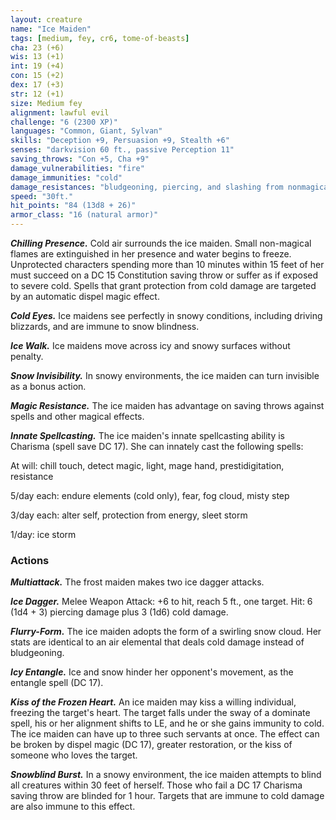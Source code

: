 ```yaml
---
layout: creature
name: "Ice Maiden"
tags: [medium, fey, cr6, tome-of-beasts]
cha: 23 (+6)
wis: 13 (+1)
int: 19 (+4)
con: 15 (+2)
dex: 17 (+3)
str: 12 (+1)
size: Medium fey
alignment: lawful evil
challenge: "6 (2300 XP)"
languages: "Common, Giant, Sylvan"
skills: "Deception +9, Persuasion +9, Stealth +6"
senses: "darkvision 60 ft., passive Perception 11"
saving_throws: "Con +5, Cha +9"
damage_vulnerabilities: "fire"
damage_immunities: "cold"
damage_resistances: "bludgeoning, piercing, and slashing from nonmagical weapons"
speed: "30ft."
hit_points: "84 (13d8 + 26)"
armor_class: "16 (natural armor)"
---
```


***Chilling Presence.*** Cold air surrounds the ice maiden. Small non-magical flames are extinguished in her presence and water begins to freeze. Unprotected characters spending more than 10 minutes within 15 feet of her must succeed on a DC 15 Constitution saving throw or suffer as if exposed to severe cold. Spells that grant protection from cold damage are targeted by an automatic dispel magic effect.

***Cold Eyes.*** Ice maidens see perfectly in snowy conditions, including driving blizzards, and are immune to snow blindness.

***Ice Walk.*** Ice maidens move across icy and snowy surfaces without penalty.

***Snow Invisibility.*** In snowy environments, the ice maiden can turn invisible as a bonus action.

***Magic Resistance.*** The ice maiden has advantage on saving throws against spells and other magical effects.

***Innate Spellcasting.*** The ice maiden's innate spellcasting ability is Charisma (spell save DC 17). She can innately cast the following spells:

At will: chill touch, detect magic, light, mage hand, prestidigitation, resistance

5/day each: endure elements (cold only), fear, fog cloud, misty step

3/day each: alter self, protection from energy, sleet storm

1/day: ice storm

### Actions

***Multiattack.*** The frost maiden makes two ice dagger attacks.

***Ice Dagger.*** Melee Weapon Attack: +6 to hit, reach 5 ft., one target. Hit: 6 (1d4 + 3) piercing damage plus 3 (1d6) cold damage.

***Flurry-Form.*** The ice maiden adopts the form of a swirling snow cloud. Her stats are identical to an air elemental that deals cold damage instead of bludgeoning.

***Icy Entangle.*** Ice and snow hinder her opponent's movement, as the entangle spell (DC 17).

***Kiss of the Frozen Heart.*** An ice maiden may kiss a willing individual, freezing the target's heart. The target falls under the sway of a dominate spell, his or her alignment shifts to LE, and he or she gains immunity to cold. The ice maiden can have up to three such servants at once. The effect can be broken by dispel magic (DC 17), greater restoration, or the kiss of someone who loves the target.

***Snowblind Burst.*** In a snowy environment, the ice maiden attempts to blind all creatures within 30 feet of herself. Those who fail a DC 17 Charisma saving throw are blinded for 1 hour. Targets that are immune to cold damage are also immune to this effect.

